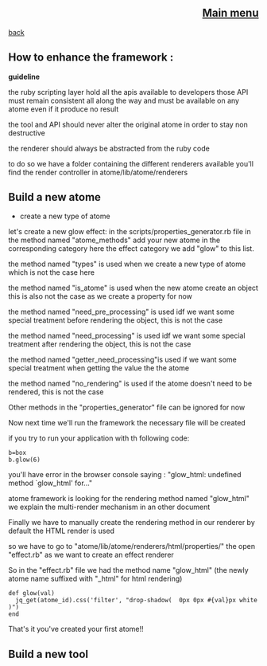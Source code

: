 <span align="right">

[Main menu](../atome.md)
-
</span>
<span align="left">

[back](./tutorials.md)

</span>

How to enhance the framework :
-
**guideline**


the ruby scripting layer hold all the apis available to developers 
those API must remain consistent all along the way and must be available on any atome even if it produce no result  

the tool and API should never alter the original atome in order to stay non destructive  

the renderer should always be abstracted from the ruby code 

to do so we have a folder containing the different renderers available   you'll find the render controller in atome/lib/atome/renderers




Build a new atome
-
- create a new type of atome 

let's create a new glow effect:
in the scripts/properties_generator.rb file in the method named "atome_methods" add your new atome in the corresponding category here the effect category
we add "glow" to this list.

the method named "types" is used when we create a new type of atome which is not the case here

the method named "is_atome" is used when the new atome create an object this is also not the case as we create a property for now

the method named  "need_pre_processing" is used idf we want some special treatment before rendering the object, this is not the case

the method named "need_processing" is used idf we want some special treatment after rendering the object, this is not the case

the method named  "getter_need_processing"is used if we want some special treatment when getting the value the the atome

the method named "no_rendering" is used if the atome doesn't need to be rendered, this is not the case

Other methods in the "properties_generator" file can be ignored for now

Now next time we'll run the framework the necessary file will be created


if you try to run your application with th following code:

    
    b=box
    b.glow(6)

you'll have error in the browser console saying : "glow_html: undefined method `glow_html' for..."


atome framework is looking for the rendering  method named "glow_html" we explain the multi-render mechanism in an other document


Finally we have to manually create the rendering method in our renderer by default the HTML render is used

so we have to go to "atome/lib/atome/renderers/html/properties/" the  open "effect.rb" as we want to create an effect renderer 

So in the "effect.rb" file we had the method name "glow_html" (the newly atome name suffixed with "_html" for html rendering)

    def glow(val)
      jq_get(atome_id).css('filter', "drop-shadow(  0px 0px #{val}px white )")
    end
      
That's it you've created your first atome!!

Build a new tool
  -
